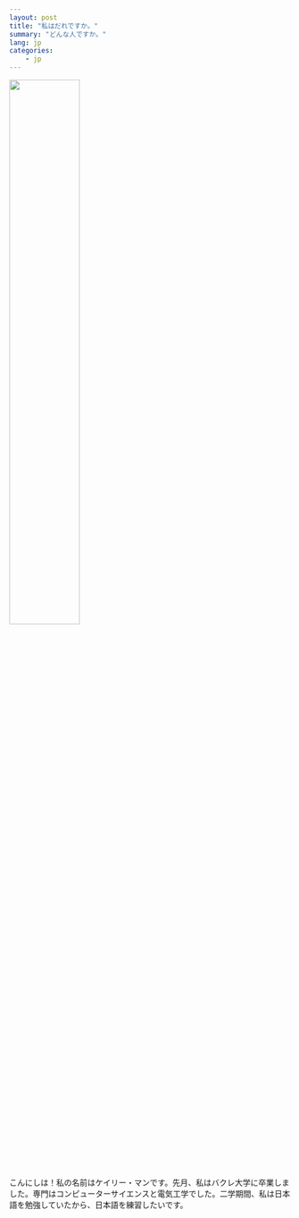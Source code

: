 ```yaml
---
layout: post
title: "私はだれですか。"
summary: "どんな人ですか。"
lang: jp
categories:
    - jp
---
```


<img
	class="pull-left"
	style="max-width:300px;"
	width = "50%"
	src = "http://www.ttrinity.jp/_img/product/28/28448/1534617/design_img_f_1534617_s.png"
/>


こんにしは！私の名前はケイリー・マンです。先月、私はバクレ大学に卒業しました。専門はコンピューターサイエンスと電気工学でした。二学期間、私は日本語を勉強していたから、日本語を練習したいです。

<br/>
